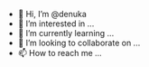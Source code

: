 - 👋 Hi, I’m @denuka
- 👀 I’m interested in ...
- 🌱 I’m currently learning ...
- 💞️ I’m looking to collaborate on ...
- 📫 How to reach me ...

<!---
denuka/denuka is a ✨ special ✨ repository because its `README.md` (this file) appears on your GitHub profile.
You can click the Preview link to take a look at your changes.
--->
